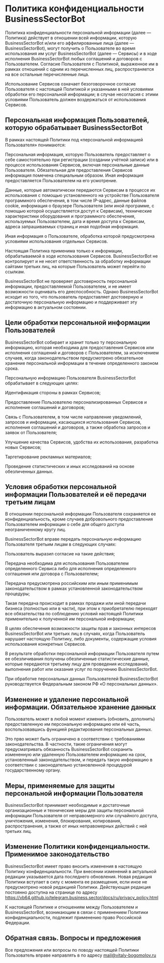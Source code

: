 # Политика конфиденциальности BusinessSectorBot

Политика конфиденциальности персональной информации (далее — Политика) действует в отношении всей информации, которую BusinessSectorBot и/или его аффилированные лица (далее — BusinessSectorBot), могут получить о Пользователе во время использования им услуг BusinessSectorBot (далее — Сервисы) и в ходе исполнения BusinessSectorBot любых соглашений и договоров с Пользователем. Согласие Пользователя с Политикой, выраженное им в рамках отношений с одним из перечисленных лиц, распространяется на все остальные перечисленные лица.

Использование Сервисов означает безоговорочное согласие Пользователя с настоящей Политикой и указанными в ней условиями обработки его персональной информации; в случае несогласия с этими условиями Пользователь должен воздержаться от использования Сервисов.

## Персональная информация Пользователей, которую обрабатывает BusinessSectorBot

В рамках настоящей Политики под «персональной информацией Пользователя» понимаются:

Персональная информация, которую Пользователь предоставляет о себе самостоятельно при регистрации (создании учётной записи) или в процессе использования Сервисов, включая персональные данные Пользователя. Обязательная для предоставления Сервисов информация помечена специальным образом. Иная информация предоставляется Пользователем на его усмотрение.

Данные, которые автоматически передаются Сервисам в процессе их использования с помощью установленного на устройстве Пользователя программного обеспечения, в том числе IP-адрес, данные файлов cookie, информация о браузере Пользователя (или иной программе, с помощью которой осуществляется доступ к Сервисам), технические характеристики оборудования и программного обеспечения, используемых Пользователем, дата и время доступа к Сервисам, адреса запрашиваемых страниц и иная подобная информация.

Иная информация о Пользователе, обработка которой предусмотрена условиями использования отдельных Сервисов.

Настоящая Политика применима только к информации, обрабатываемой в ходе использования Сервисов. BusinessSectorBot не контролирует и не несет ответственность за обработку информации сайтами третьих лиц, на которые Пользователь может перейти по ссылкам.

BusinessSectorBot не проверяет достоверность персональной информации, предоставляемой Пользователем, и не имеет возможности оценивать его дееспособность. Однако BusinessSectorBot исходит из того, что пользователь предоставляет достоверную и достаточную персональную информацию и поддерживает эту информацию в актуальном состоянии.

## Цели обработки персональной информации Пользователей

BusinessSectorBot собирает и хранит только ту персональную информацию, которая необходима для предоставления Сервисов или исполнения соглашений и договоров с Пользователем, за исключением случаев, когда законодательством предусмотрено обязательное хранение персональной информации в течение определенного законом срока.

Персональную информацию Пользователя BusinessSectorBot обрабатывает в следующих целях:

Идентификация стороны в рамках Сервисов;

Предоставление Пользователю персонализированных Сервисов и исполнение соглашений и договоров;

Связь с Пользователем, в том числе направление уведомлений, запросов и информации, касающихся использования Сервисов, исполнения соглашений и договоров, а также обработка запросов и заявок от Пользователя;

Улучшение качества Сервисов, удобства их использования, разработка новых Сервисов;

Таргетирование рекламных материалов;

Проведение статистических и иных исследований на основе обезличенных данных.

## Условия обработки персональной информации Пользователей и её передачи третьим лицам

В отношении персональной информации Пользователя сохраняется ее конфиденциальность, кроме случаев добровольного предоставления Пользователем информации о себе для общего доступа неограниченному кругу лиц.

BusinessSectorBot вправе передать персональную информацию Пользователя третьим лицам в следующих случаях:

Пользователь выразил согласие на такие действия;

Передача необходима для использования Пользователем определенного Сервиса либо для исполнения определенного соглашения или договора с Пользователем;

Передача предусмотрена российским или иным применимым законодательством в рамках установленной законодательством процедуры;

Такая передача происходит в рамках продажи или иной передачи бизнеса (полностью или в части), при этом к приобретателю переходят все обязательства по соблюдению условий настоящей Политики применительно к полученной им персональной информации;

В целях обеспечения возможности защиты прав и законных интересов BusinessSectorBot или третьих лиц в случаях, когда Пользователь нарушает настоящую Политику, либо документы, содержащие условия использования конкретных Сервисов.

В результате обработки персональной информации Пользователя путем ее обезличивания получены обезличенные статистические данные, которые передаются третьему лицу для проведения исследований, выполнения работ или оказания услуг по поручению BusinessSectorBot.

При обработке персональных данных Пользователей BusinessSectorBot руководствуется Федеральным законом РФ «О персональных данных».

## Изменение и удаление персональной информации. Обязательное хранение данных

Пользователь может в любой момент изменить (обновить, дополнить) предоставленную им персональную информацию или её часть, воспользовавшись функцией редактирования персональных данных.

Это прво может быть ограничено в соответствии с требованиями законодательства. В частности, такие ограничения могут предусматривать обязанность BusinessSectorBot сохранить измененную или удаленную Пользователем информацию на срок, установленный законодательством, и передать такую информацию в соответствии с законодательно установленной процедурой государственному органу.

## Меры, применяемые для защиты персональной информации Пользователя

BusinessSectorBot принимает необходимые и достаточные организационные и технические меры для защиты персональной информации Пользователя от неправомерного или случайного доступа, уничтожения, изменения, блокирования, копирования, распространения, а также от иных неправомерных действий с ней третьих лиц.

## Изменение Политики конфиденциальности. Применимое законодательство

BusinessSectorBot имеет право вносить изменения в настоящую Политику конфиденциальности. При внесении изменений в актуальной редакции указывается дата последнего обновления. Новая редакция Политики вступает в силу с момента ее размещения, если иное не предусмотрено новой редакцией Политики.
Действующая редакция постоянно доступна на странице по адресу https://vb64.github.io/telegram.business.sector/docs/ru/privacy_policy.html

К настоящей Политике и отношениям между Пользователем и BusinessSectorBot, возникающим в связи с применением Политики конфиденциальности, подлежит применению право Российской Федерации.

## Обратная связь. Вопросы и предложения

Все предложения или вопросы по поводу настоящей Политики Пользователь вправе направлять в по адресу mail@vitaly-bogomolov.ru
